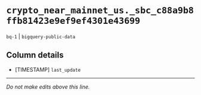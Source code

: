 # `crypto_near_mainnet_us._sbc_c88a9b8ffb81423e9ef9ef4301e43699`
`bq-1` | `bigquery-public-data`

## Column details
* [TIMESTAMP] `last_update`

-------------------------------------------------------------------------------
*Do not make edits above this line.*
